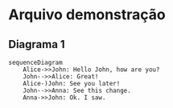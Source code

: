 # Arquivo demonstração

## Diagrama 1

```mermaid
sequenceDiagram
    Alice->>John: Hello John, how are you?
    John-->>Alice: Great!
    Alice-)John: See you later!
    John-->>Anna: See this change.
    Anna->>John: Ok. I saw.
```
